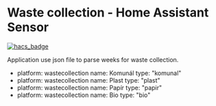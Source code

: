 # Waste collection - Home Assistant Sensor

[![hacs_badge](https://img.shields.io/badge/HACS-Default-orange.svg?style=for-the-badge)](https://github.com/custom-components/hacs)

Application use json file to parse weeks for waste collection. 

  - platform: wastecollection
    name: Komunál
    type: "komunal"
  - platform: wastecollection
    name: Plast
    type: "plast"
  - platform: wastecollection
    name: Papír
    type: "papir"
  - platform: wastecollection
    name: Bio
    type: "bio"
